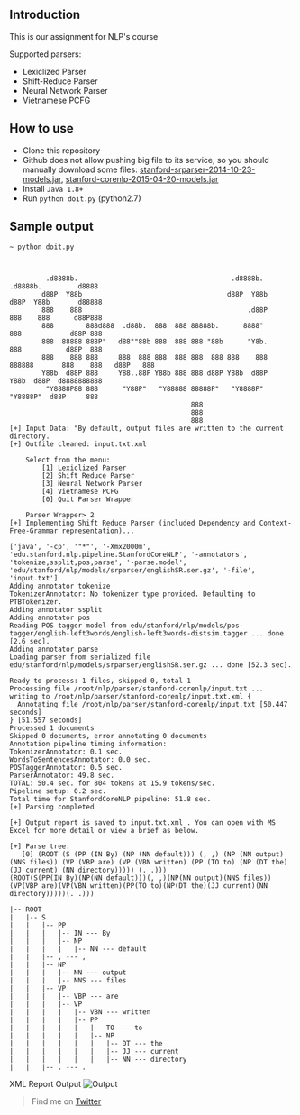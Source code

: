 ## Introduction
This is our assignment for NLP's course

Supported parsers:
* Lexiclized Parser
* Shift-Reduce Parser
* Neural Network Parser
* Vietnamese PCFG

## How to use
* Clone this repository
* Github does not allow pushing big file to its service, so you should manually download some files: [stanford-srparser-2014-10-23-models.jar](http://nlp.stanford.edu/software/stanford-srparser-2014-10-23-models.jar), [stanford-corenlp-2015-04-20-models.jar](http://nlp.stanford.edu/software/stanford-corenlp-2015-04-20-models.jar)
* Install `Java 1.8+`
* Run `python doit.py` (python2.7)

## Sample output

```
~ python doit.py



         .d8888b.                                      .d8888b.                      .d8888b.         d8888
        d88P  Y88b                                    d88P  Y88b                    d88P  Y88b       d88888
        888    888                                         .d88P                    888    888      d88P888
        888        888d888  .d88b.  888  888 88888b.      8888"                     888            d88P 888
        888  88888 888P"   d88""88b 888  888 888 "88b      "Y8b.                    888           d88P  888
        888    888 888     888  888 888  888 888  888 888    888       888888       888    888   d88P   888
        Y88b  d88P 888     Y88..88P Y88b 888 888 d88P Y88b  d88P                    Y88b  d88P  d8888888888
         "Y8888P88 888      "Y88P"   "Y88888 88888P"   "Y8888P"                      "Y8888P"  d88P     888
                                             888
                                             888
                                             888
[+] Input Data: "By default, output files are written to the current directory.
[+] Outfile cleaned: input.txt.xml

    Select from the menu:
        [1] Lexiclized Parser
        [2] Shift Reduce Parser
        [3] Neural Network Parser
        [4] Vietnamese PCFG
        [0] Quit Parser Wrapper

    Parser Wrapper> 2
[+] Implementing Shift Reduce Parser (included Dependency and Context-Free-Grammar representation)...

['java', '-cp', '"*"', '-Xmx2000m', 'edu.stanford.nlp.pipeline.StanfordCoreNLP', '-annotators', 'tokenize,ssplit,pos,parse', '-parse.model', 'edu/stanford/nlp/models/srparser/englishSR.ser.gz', '-file', 'input.txt']
Adding annotator tokenize
TokenizerAnnotator: No tokenizer type provided. Defaulting to PTBTokenizer.
Adding annotator ssplit
Adding annotator pos
Reading POS tagger model from edu/stanford/nlp/models/pos-tagger/english-left3words/english-left3words-distsim.tagger ... done [2.6 sec].
Adding annotator parse
Loading parser from serialized file edu/stanford/nlp/models/srparser/englishSR.ser.gz ... done [52.3 sec].

Ready to process: 1 files, skipped 0, total 1
Processing file /root/nlp/parser/stanford-corenlp/input.txt ... writing to /root/nlp/parser/stanford-corenlp/input.txt.xml {
  Annotating file /root/nlp/parser/stanford-corenlp/input.txt [50.447 seconds]
} [51.557 seconds]
Processed 1 documents
Skipped 0 documents, error annotating 0 documents
Annotation pipeline timing information:
TokenizerAnnotator: 0.1 sec.
WordsToSentencesAnnotator: 0.0 sec.
POSTaggerAnnotator: 0.5 sec.
ParserAnnotator: 49.8 sec.
TOTAL: 50.4 sec. for 804 tokens at 15.9 tokens/sec.
Pipeline setup: 0.2 sec.
Total time for StanfordCoreNLP pipeline: 51.8 sec.
[+] Parsing completed

[+] Output report is saved to input.txt.xml . You can open with MS Excel for more detail or view a brief as below.

[+] Parse tree:
   [0] (ROOT (S (PP (IN By) (NP (NN default))) (, ,) (NP (NN output) (NNS files)) (VP (VBP are) (VP (VBN written) (PP (TO to) (NP (DT the) (JJ current) (NN directory))))) (. .)))
(ROOT(S(PP(IN By)(NP(NN default)))(, ,)(NP(NN output)(NNS files))(VP(VBP are)(VP(VBN written)(PP(TO to)(NP(DT the)(JJ current)(NN directory)))))(. .)))

|-- ROOT
|   |-- S
|   |   |-- PP
|   |   |   |-- IN --- By
|   |   |   |-- NP
|   |   |   |   |-- NN --- default
|   |   |-- , --- ,
|   |   |-- NP
|   |   |   |-- NN --- output
|   |   |   |-- NNS --- files
|   |   |-- VP
|   |   |   |-- VBP --- are
|   |   |   |-- VP
|   |   |   |   |-- VBN --- written
|   |   |   |   |-- PP
|   |   |   |   |   |-- TO --- to
|   |   |   |   |   |-- NP
|   |   |   |   |   |   |-- DT --- the
|   |   |   |   |   |   |-- JJ --- current
|   |   |   |   |   |   |-- NN --- directory
|   |   |-- . --- .

```


XML Report Output
![Output](http://i.imgur.com/6blLub9.jpg)

> Find me on [Twitter](https://twitter.com/tungpun_)
